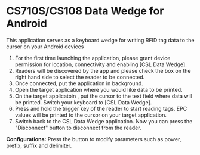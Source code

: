 # CS710S/CS108 Data Wedge for Android

This application serves as a keyboard wedge for writing RFID tag data to the cursor on your Android devices

<ol>
  <li> For the first time launching the application, please grant device permission for location, connectivity and enabling [CSL Data Wedge].</li>
  <li> Readers will be discovered by the app and please check the box on the right hand side to select the reader to be connected. </li>
  <li> Once connected, put the application in background. </li>
  <li> Open the target application where you would like data to be printed. </li>
  <li> On the target applicatoin , put the cursor to the text field where data will be printed.  Switch your keyboard to [CSL Data Wedge]. </li>
  <li> Press and hold the trigger key of the reader to start reading tags. EPC values will be printed to the cursor on your target application. </li>
  <li> Switch back to the CSL Data Wedge application.  Now you can press the "Disconnect" button to disconnect from the reader. </li>
</ol>

**Configurations:** Press the button to modify parameters such as power, prefix, suffix and delimiter.
